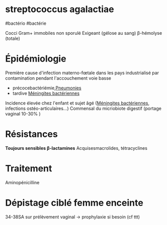 # streptococcus agalactiae
#bactério #bactérie 


Cocci Gram+ immobiles non sporulé
Exigeant (gélose au sang)
β-hémolyse (totale) 


# Épidémiologie


Première cause d'infection materno-fœtale dans les pays industrialisé par contamination pendant l'accouchement voie basse 

- précocebactériémie,[Pneumonies](#pneumoniesnorgmd) 
- tardive [Méningites bactériennes](#mc3a9ningites-bactc3a9riennesnorgmd) 

Incidence élevée chez l'enfant et sujet âgé ([Méningites bactériennes](#mc3a9ningites-bactc3a9riennesnorgmd), infections ostéo-articulaires…)
Commensal du micriobiote digestif (portage vaginal 10-30% )


# Résistances


**Toujours sensibles β-lactamines**
Acquisesmacrolides, tétracyclines 


# Traitement


Aminopénicilline 


# Dépistage ciblé femme enceinte


34-38SA sur prélèvement vaginal -> prophylaxie si besoin (cf ttt) 

